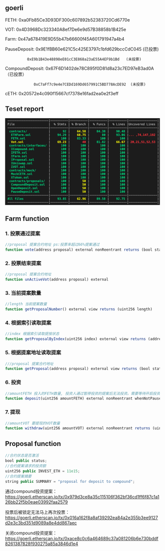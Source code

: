 ## goerli

FETH: 0xa0Fb85Ce3D93DF300c607892b52383720Cd6770e

VOT: 0x4D3968Dc323340A8ef7De6e9d57B38858b1B425e

Farm: 0x47a678419E9D55b47b66600f45A601791947a4b4

PauseDeposit: 0x9E1fBB60e621C5c425E3797c1bfd629bccCdC045   (已投票)

              0xE9b1B43e48898eE01cC3E868a23aE55A4EF9b1Bd   (未投票)

CompoundDeposit: 0x67F6D1402de78C895f0D81d8a23c7ED97eB3ad0A （已投票）

                 0xC7aFf7c9e4e7CEDd169Dd657991C5BD778AcDE92  (未投票)

cETH: 0x20572e4c090f15667cf7378e16fad2ea0e2f3eff 

## Teset report
![](./coverage/testreport.jpg)

## Farm function

### 1. 投票通过提案 
```javascript
//proposal 提案合约地址 ps:投票率超过66%提案通过
function vote(address proposal) external nonReentrant returns (bool status, uint256 votes)
```

### 2. 投票结束提案
```javascript
//proposal 提案合约地址
function unActiveVot(address proposal) external
```

### 3. 当前提案数量
```javascript
//length 当前提案数量
function getProposalNumber() external view returns (uint256 length)
```

### 4. 根据索引读取提案
```javascript
//index 根据索引读取提按状态
function getProposalByIndex(uint256 index) external view returns (address proposal, bool status, uint256 votes, uint256 expired))
```

### 5. 根据提案地址读取提案
```javascript
///proposal 提案合约地址
function getProposal(address proposal) external view returns (bool status, uint256 votes, uint256 expired)
```

### 6. 投资
```javascript
//amountFETH 投入的FETH数量, 投资人通过暂停投资的提案后无法投资。需要等待开启投资的提案通过后才能继续投资
function deposit(uint256 amountFETH) external nonReentrant whenNotPaused returns (uint256 liquidity)
```
### 7. 提现
```javascript
//amountVOT 要提现的VOT数量
function withdraw(uint256 amountVOT) external nonReentrant returns (uint256 withdrawAmount)
```
## Proposal function 
```javascript
//合约状态是否激活
bool public status;
//合约提案请求的投资额
uint256 public INVEST_ETH = 11e15;
//合约提案摘要
string public SUMMARY = "proposal for deposit to compound";
```
通过compound投资提案：https://goerli.etherscan.io/tx/0x979d3ce8a35c115106f362bf36cd1ff6f87c1a126bb22f5b0eae03992faa2579

投票后被锁定无法马上再次投票：https://goerli.etherscan.io/tx/0x016a162f8a8af39292ea84a2e355b3ee9127d2e3c3bd351d9089a8e4dd867aec

关闭compound投资提案：https://goerli.etherscan.io/tx/0xace8c0c6a464689c37a081206b6e730bddf8261387828f930275a85a3846d1e4


